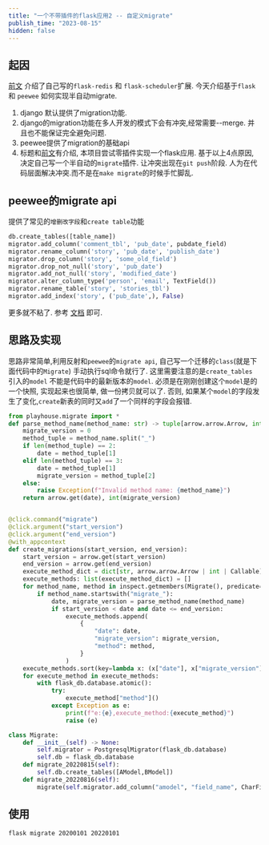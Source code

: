 ```yaml
---
title: "一个不带插件的flask应用2 -- 自定义migrate"
publish_time: "2023-08-15"
hidden: false
---
```


## 起因

[前文](https://chaleaoch.com/%E4%B8%80%E4%B8%AA%E4%B8%8D%E5%B8%A6%E6%8F%92%E4%BB%B6%E7%9A%84flask%E5%BA%94%E7%94%A8>) 介绍了自己写的`flask-redis` 和 `flask-scheduler`扩展. 今天介绍基于`flask` 和 `peewee` 如何实现半自动migrate.

1. django 默认提供了migration功能.
2. django的migration功能在多人开发的模式下会有冲突,经常需要--merge. 并且也不能保证完全避免问题.
3. peewee提供了migration的基础api
4. 标题和[前文](https://chaleaoch.com/%E4%B8%80%E4%B8%AA%E4%B8%8D%E5%B8%A6%E6%8F%92%E4%BB%B6%E7%9A%84flask%E5%BA%94%E7%94%A8)有介绍, 本项目尝试零插件实现一个flask应用.
基于以上4点原因, 决定自己写一个半自动的`migrate`插件. 让冲突出现在`git push`阶段. 人为在代码层面解决冲突.而不是在`make migrate`的时候手忙脚乱.

## peewee的migrate api

提供了常见的`增删改字段`和`create table`功能

```python
db.create_tables([table_name])
migrator.add_column('comment_tbl', 'pub_date', pubdate_field)
migrator.rename_column('story', 'pub_date', 'publish_date')
migrator.drop_column('story', 'some_old_field')
migrator.drop_not_null('story', 'pub_date')
migrator.add_not_null('story', 'modified_date')
migrator.alter_column_type('person', 'email', TextField())
migrator.rename_table('story', 'stories_tbl')
migrator.add_index('story', ('pub_date',), False)
```

更多就不粘了. 参考 [文档](http://docs.peewee-orm.com/en/latest/peewee/playhouse.html#supported-operations) 即可.

## 思路及实现

思路非常简单,利用反射和`peewee`的`migrate api`, 自己写一个迁移的`class`(就是下面代码中的`Migrate`) 手动执行sql命令就行了.
这里需要注意的是`create_tables` 引入的`model` 不能是代码中的最新版本的`model`. 必须是在刚刚创建这个`model`是的一个快照, 实现起来也很简单, 做一份拷贝就可以了.
否则, 如果某个`model`的字段发生了变化,`create`新表的同时又`add`了一个同样的字段会报错.

```python
from playhouse.migrate import *
def parse_method_name(method_name: str) -> tuple[arrow.arrow.Arrow, int]:
    migrate_version = 0
    method_tuple = method_name.split("_")
    if len(method_tuple) == 2:
        date = method_tuple[1]
    elif len(method_tuple) == 3:
        date = method_tuple[1]
        migrate_version = method_tuple[2]
    else:
        raise Exception(f"Invalid method name: {method_name}")
    return arrow.get(date), int(migrate_version)


@click.command("migrate")
@click.argument("start_version")
@click.argument("end_version")
@with_appcontext
def create_migrations(start_version, end_version):
    start_version = arrow.get(start_version)
    end_version = arrow.get(end_version)
    execute_method_dict = dict[str, arrow.arrow.Arrow | int | Callable]
    execute_methods: list(execute_method_dict) = []
    for method_name, method in inspect.getmembers(Migrate(), predicate=inspect.ismethod):
        if method_name.startswith("migrate_"):
            date, migrate_version = parse_method_name(method_name)
            if start_version < date and date <= end_version:
                execute_methods.append(
                    {
                        "date": date,
                        "migrate_version": migrate_version,
                        "method": method,
                    }
                )
    execute_methods.sort(key=lambda x: (x["date"], x["migrate_version"]))
    for execute_method in execute_methods:
        with flask_db.database.atomic():
            try:
                execute_method["method"]()
            except Exception as e:
                print(f"e:{e},execute_method:{execute_method}")
                raise (e)

class Migrate:
    def __init__(self) -> None:
        self.migrator = PostgresqlMigrator(flask_db.database)
        self.db = flask_db.database
    def migrate_20220815(self):
        self.db.create_tables([AModel,BModel])
    def migrate_20220816(self):
        migrate(self.migrator.add_column("amodel", "field_name", CharField(max_length=255, null=True)))
```

## 使用

`flask migrate 20200101 20220101`
